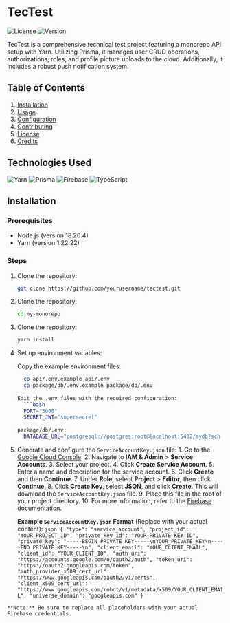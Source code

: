 # TecTest

![License](https://img.shields.io/badge/license-MIT-blue.svg)
![Version](https://img.shields.io/badge/version-1.0.0-green.svg)

TecTest is a comprehensive technical test project featuring a monorepo API setup with Yarn. Utilizing Prisma, it manages user CRUD operations, authorizations, roles, and profile picture uploads to the cloud. Additionally, it includes a robust push notification system.

## Table of Contents
1. [Installation](#installation)
2. [Usage](#usage)
3. [Configuration](#configuration)
4. [Contributing](#contributing)
5. [License](#license)
6. [Credits](#credits)

## Technologies Used
![Yarn](https://img.shields.io/badge/Yarn-v1.22.11-blue.svg)
![Prisma](https://img.shields.io/badge/Prisma-v3.12.0-blueviolet.svg)
![Firebase](https://img.shields.io/badge/Firebase-v9.6.0-orange.svg)
![TypeScript](https://img.shields.io/badge/TypeScript-v4.5.4-blue.svg)

## Installation

### Prerequisites
- Node.js (version 18.20.4)
- Yarn (version 1.22.22)

### Steps
1. Clone the repository:
   ```bash
   git clone https://github.com/yourusername/tectest.git
   
2. Clone the repository:
   ```bash
   cd my-monorepo

4. Clone the repository:
   ```bash
   yarn install

 5. Set up environment variables:

    Copy the example environment files:
    ```bash
      cp api/.env.example api/.env
      cp package/db/.env.example package/db/.env
  
    Edit the .env files with the required configuration:
      ```bash
      PORT="3000"
      SECRET_JWT="supersecret"
  
    package/db/.env:
      DATABASE_URL="postgresql://postgres:root@localhost:5432/mydb?sch

  6. Generate and configure the `ServiceAccountKey.json` file:
    1. Go to the [Google Cloud Console](https://console.firebase.google.com/).
    2. Navigate to **IAM & Admin** > **Service Accounts**.
    3. Select your project.
    4. Click **Create Service Account**.
    5. Enter a name and description for the service account.
    6. Click **Create** and then **Continue**.
    7. Under **Role**, select **Project** > **Editor**, then click **Continue**.
    8. Click **Create Key**, select **JSON**, and click **Create**. This will download the `ServiceAccountKey.json` file.
    9. Place this file in the root of your project directory.
    10. For more information, refer to the [Firebase documentation](https://firebase.google.com/docs/admin/setup).

       **Example `ServiceAccountKey.json` Format** (Replace with your actual content):
    ```json
    {
      "type": "service_account",
      "project_id": "YOUR_PROJECT_ID",
      "private_key_id": "YOUR_PRIVATE_KEY_ID",
      "private_key": "-----BEGIN PRIVATE KEY-----\nYOUR_PRIVATE_KEY\n-----END PRIVATE KEY-----\n",
      "client_email": "YOUR_CLIENT_EMAIL",
      "client_id": "YOUR_CLIENT_ID",
      "auth_uri": "https://accounts.google.com/o/oauth2/auth",
      "token_uri": "https://oauth2.googleapis.com/token",
      "auth_provider_x509_cert_url": "https://www.googleapis.com/oauth2/v1/certs",
      "client_x509_cert_url": "https://www.googleapis.com/robot/v1/metadata/x509/YOUR_CLIENT_EMAIL",
      "universe_domain": "googleapis.com"
    }
    ```

    **Note:** Be sure to replace all placeholders with your actual Firebase credentials.

     





